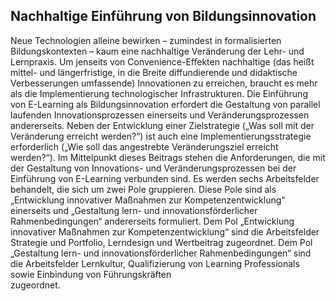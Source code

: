 <!-- filename: 00_E-Learning_in_Organisationen.md -->
<!-- title: E-Learning in Organisationen -->

<!-- tags: #strategie,#spezial,#bildungssektor -->
<!-- authors: Sabine Seufert, Christoph Meier -->

## Nachhaltige Einführung von Bildungsinnovation

Neue Technologien alleine bewirken – zumindest in formalisierten Bildungskontexten – kaum eine nachhaltige Veränderung der Lehr- und Lernpraxis. Um jenseits von Convenience-Effekten nachhaltige (das heißt mittel- und längerfristige, in die Breite diffundierende und didaktische Verbesserungen umfassende) Innovationen zu erreichen, braucht es mehr als die Implementierung technologischer Infrastrukturen. Die Einführung von E-Learning als Bildungsinnovation erfordert die Gestaltung von parallel laufenden Innovationsprozessen einerseits und Veränderungsprozessen andererseits. Neben der Entwicklung einer Zielstrategie („Was soll mit der Veränderung erreicht werden?“) ist auch eine Implementierungsstrategie erforderlich („Wie soll das angestrebte Veränderungsziel erreicht werden?“). Im Mittelpunkt dieses Beitrags stehen die Anforderungen, die mit der Gestaltung von Innovations- und Veränderungsprozessen bei der Einführung von E-Learning verbunden sind. Es werden sechs Arbeitsfelder behandelt, die sich um zwei Pole gruppieren. Diese Pole sind als „Entwicklung innovativer Maßnahmen zur Kompetenzentwicklung“ einerseits und „Gestaltung lern- und innovationsförderlicher Rahmenbedingungen“ andererseits formuliert. Dem Pol „Entwicklung innovativer Maßnahmen zur Kompetenzentwicklung“ sind die Arbeitsfelder Strategie und Portfolio, Lerndesign und Wertbeitrag zugeordnet. Dem Pol „Gestaltung lern- und innovationsförderlicher Rahmenbedingungen“ sind die Arbeitsfelder Lernkultur, Qualifizierung von Learning Professionals sowie Einbindung von Führungskräften  
zugeordnet.


